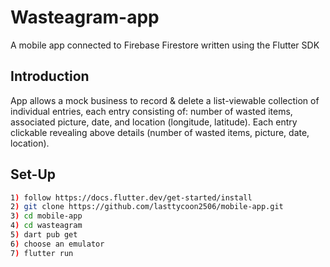 # Wasteagram-app
A mobile app connected to Firebase Firestore written using the Flutter SDK
## Introduction
App allows a mock business to record & delete a list-viewable collection of individual entries, each entry consisting of: number of wasted items, associated picture, date, and location (longitude, latitude). Each entry clickable revealing above details (number of wasted items, picture, date, location). 
## Set-Up
```bash
1) follow https://docs.flutter.dev/get-started/install
2) git clone https://github.com/lasttycoon2506/mobile-app.git
3) cd mobile-app
4) cd wasteagram
5) dart pub get
6) choose an emulator
7) flutter run
```
